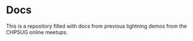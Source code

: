 # Docs
This is a repository filled with docs from previous lightning demos from the CHPSUG online meetups.
